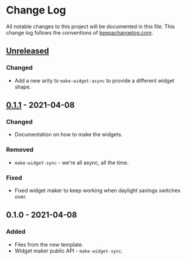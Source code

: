 # Change Log
All notable changes to this project will be documented in this file. This change log follows the conventions of [keepachangelog.com](http://keepachangelog.com/).

## [Unreleased]
### Changed
- Add a new arity to `make-widget-async` to provide a different widget shape.

## [0.1.1] - 2021-04-08
### Changed
- Documentation on how to make the widgets.

### Removed
- `make-widget-sync` - we're all async, all the time.

### Fixed
- Fixed widget maker to keep working when daylight savings switches over.

## 0.1.0 - 2021-04-08
### Added
- Files from the new template.
- Widget maker public API - `make-widget-sync`.

[Unreleased]: https://github.com/your-name/naval/compare/0.1.1...HEAD
[0.1.1]: https://github.com/your-name/naval/compare/0.1.0...0.1.1
